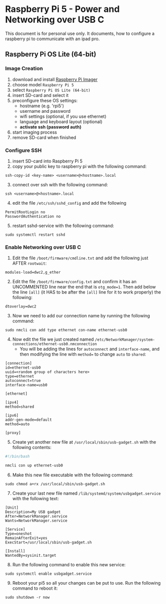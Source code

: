 # Raspberry Pi 5 - Power and Networking over USB C

This document is for personal use only. It documents, how to configure a raspberry pi to communicate with an ipad pro.

## Raspberry Pi OS Lite (64-bit)

### Image Creation

1. download and install [Raspberry Pi Imager](https://www.raspberrypi.com/software/)
2. choose model `Raspberry Pi 5`
3. select `Raspberry Pi OS Lite (64-bit)`
4. insert SD-card and select it
5. preconfigure these OS settings:
    - hostname (e.g. 'rpi5')
    - username and password
    - wifi settings (optional, if you use ethernet)
    - language and keyboard layout (optional)
    - **activate ssh (password auth)**
7. start imaging process
8. remove SD-card when finished

### Configure SSH

1. insert SD-card into Raspberry Pi 5
2. copy your public key to raspberry pi with the following command: 
```
ssh-copy-id <key-name> <username>@<hostname>.local
```
3. connect over ssh with the following command:
```
ssh <username>@<hostname>.local
```
4. edit the file `/etc/ssh/sshd_config` and add the following
```
PermitRootLogin no
PasswordAuthentication no
```
5. restart sshd-service with the following command:
```
sudo systemctl restart sshd
```

### Enable Networking over USB C

1. Edit the file `/boot/firmware/cmdline.txt` and add the following just AFTER `rootwait`:
```
modules-load=dwc2,g_ether
```
2. Edit the file `/boot/firmware/config.txt` and confirm it has an UNCOMMENTED line near the end that is `otg_mode=1`. Then add below the line `[all]` (it HAS to be after the `[all]` line for it to work properly) the following:
```
dtoverlay=dwc2
```
3. Now we need to add our connection name by running the following command:
```
sudo nmcli con add type ethernet con-name ethernet-usb0
```
4. Now edit the file we just created named `/etc/NetworkManager/system-connections/ethernet-usb0.nmconnection`
    - You will be adding the lines for `autoconnect` and `interface-name`, and then modifying the line with `method=` to change `auto` to `shared`:
```
[connection]
id=ethernet-usb0
uuid=<random group of characters here>
type=ethernet
autoconnect=true
interface-name=usb0
  
[ethernet]
  
[ipv4]
method=shared
  
[ipv6]
addr-gen-mode=default
method=auto
  
[proxy]
```
5. Create yet another new file at `/usr/local/sbin/usb-gadget.sh` with the following contents:
```sh
#!/bin/bash

nmcli con up ethernet-usb0
```
6. Make this new file executable with the following command:
```
sudo chmod a+rx /usr/local/sbin/usb-gadget.sh
```
7. Create your last new file named `/lib/systemd/system/usbgadget.service` with the following text:
```
[Unit]
Description=My USB gadget
After=NetworkManager.service
Wants=NetworkManager.service
  
[Service]
Type=oneshot
RemainAfterExit=yes
ExecStart=/usr/local/sbin/usb-gadget.sh
  
[Install]
WantedBy=sysinit.target
```
8. Run the following command to enable this new service:
```
sudo systemctl enable usbgadget.service
```
9. Reboot your pi5 so all your changes can be put to use. Run the following command to reboot it:
```
sudo shutdown -r now
```
